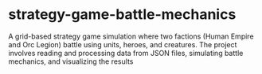 # strategy-game-battle-mechanics
A grid-based strategy game simulation where two factions (Human Empire and Orc Legion) battle using units, heroes, and creatures. The project involves reading and processing data from JSON files, simulating battle mechanics, and visualizing the results
